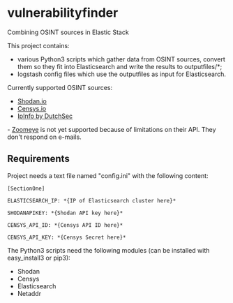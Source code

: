 # vulnerabilityfinder
Combining OSINT sources in Elastic Stack

This project contains: 
+ various Python3 scripts which gather data from OSINT sources, convert them so they fit into Elasticsearch and write the results to outputfiles/*; 
+ logstash config files which use the outputfiles as input for Elasticsearch.

Currently supported OSINT sources:
+ [Shodan.io](https://www.shodan.io/ "Shodan's Homepage")
+ [Censys.io](https://censys.io/ "Censys' Homepage")
+ [IpInfo by DutchSec](http://dutchsec.nl/ "DutchSec's Homepage")

\- [Zoomeye](http://dutchsec.nl/ "Zoomeye's Homepage") is not yet supported because of limitations on their API. They don't respond on e-mails.

## Requirements

Project needs a text file named "config.ini" with the following content:

```
[SectionOne]

ELASTICSEARCH_IP: *{IP of Elasticsearch cluster here}*

SHODANAPIKEY: *{Shodan API key here}*

CENSYS_API_ID: *{Censys API ID here}* 

CENSYS_API_KEY: *{Censys Secret here}*
```

The Python3 scripts need the following modules (can be installed with easy_install3 or pip3): 
+ Shodan
+ Censys
+ Elasticsearch
+ Netaddr
